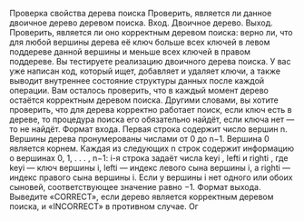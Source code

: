 Проверка свойства дерева поиска
Проверить, является ли данное двоичное дерево деревом поиска.
Вход. Двоичное дерево.
Выход. Проверить, является ли оно корректным деревом
поиска: верно ли, что для любой вершины дерева её ключ
больше всех ключей в левом поддереве данной вершины и
меньше всех ключей в правом поддереве.
Вы тестируете реализацию двоичного дерева поиска. У вас уже написан код, который ищет, добавляет и удаляет ключи, а также выводит внутреннее состояние структуры данных после каждой операции.
Вам осталось проверить, что в каждый момент дерево остаётся корректным деревом поиска. Другими словами, вы хотите проверить,
что для дерева корректно работает поиск, если ключ есть в дереве,
то процедура поиска его обязательно найдёт, если ключа нет — то не
найдёт.
Формат входа. Первая строка содержит число вершин n. Вершины
дерева пронумерованы числами от 0 до n−1. Вершина 0 является
корнем. Каждая из следующих n строк содержит информацию о
вершинах 0, 1, . . . , n−1: i-я строка задаёт числа keyi
, lefti и righti
,
где keyi — ключ вершины i, lefti — индекс левого сына вершины i, а righti — индекс правого сына вершины i. Если у вершины i нет одного или обоих сыновей, соответствующее значение
равно −1.
Формат выхода. Выведите «CORRECT», если дерево является корректным деревом поиска, и «INCORRECT» в противном случае.
Ог